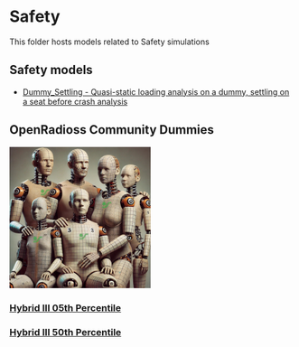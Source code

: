 # Safety

This folder hosts models related to Safety simulations

## Safety models

* [Dummy_Settling - Quasi-static loading analysis on a dummy, settling on a seat before crash analysis](https://github.com/OpenRadioss/ModelExchange/tree/main/Safety/Dummy_Settling)

## OpenRadioss Community Dummies

![image](images/TheOpenRadiossDummyFamily.jpg)

### [Hybrid III 05th Percentile](Hybrid_III_05th_Percentile)

### [Hybrid III 50th Percentile](Hybrid_III_50th_Percentile)
